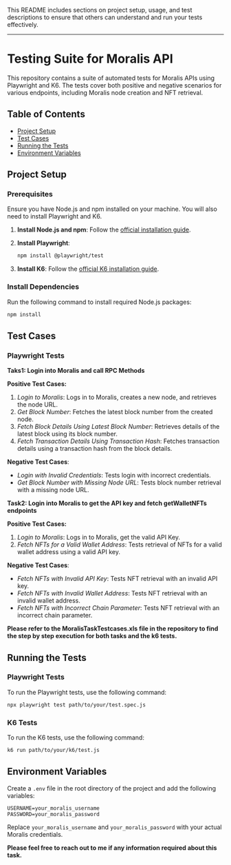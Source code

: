 This README includes sections on project setup, usage, and test descriptions to ensure that others can understand and run your tests effectively.

---

# Testing Suite for Moralis API

This repository contains a suite of automated tests for Moralis APIs using Playwright and K6. The tests cover both positive and negative scenarios for various endpoints, including Moralis node creation and NFT retrieval.

## Table of Contents

- [Project Setup](#project-setup)
- [Test Cases](#test-cases)
- [Running the Tests](#running-the-tests)
- [Environment Variables](#environment-variables)

## Project Setup

### Prerequisites

Ensure you have Node.js and npm installed on your machine. You will also need to install Playwright and K6.

1. **Install Node.js and npm**: Follow the [official installation guide](https://nodejs.org/).

2. **Install Playwright**: 

   ```bash
   npm install @playwright/test
   ```

3. **Install K6**: Follow the [official K6 installation guide](https://k6.io/docs/getting-started/installation/).

### Install Dependencies

Run the following command to install required Node.js packages:

```bash
npm install
```

## Test Cases

### Playwright Tests

**Taks1: Login into Moralis and call RPC Methods**

**Positive Test Cases:**
1. *Login to Moralis*: Logs in to Moralis, creates a new node, and retrieves the node URL.
2. *Get Block Number*: Fetches the latest block number from the created node.
3. *Fetch Block Details Using Latest Block Number*: Retrieves details of the latest block using its block number.
4. *Fetch Transaction Details Using Transaction Hash*: Fetches transaction details using a transaction hash from the block details.

**Negative Test Cases**:
- *Login with Invalid Credentials*: Tests login with incorrect credentials.
- *Get Block Number with Missing Node URL*: Tests block number retrieval with a missing node URL.

**Task2: Login into Moralis to get the API key and fetch getWalletNFTs endpoints**

**Positive Test Cases:**
1. *Login to Moralis*: Logs in to Moralis, get the valid API Key.
2. *Fetch NFTs for a Valid Wallet Address*: Tests retrieval of NFTs for a valid wallet address using a valid API key.

**Negative Test Cases**:
- *Fetch NFTs with Invalid API Key*: Tests NFT retrieval with an invalid API key.
- *Fetch NFTs with Invalid Wallet Address*: Tests NFT retrieval with an invalid wallet address.
- *Fetch NFTs with Incorrect Chain Parameter*: Tests NFT retrieval with an incorrect chain parameter.

**Please refer to the MoralisTaskTestcases.xls file in the repository to find the step by step execution for both tasks and the k6 tests.**

## Running the Tests

### Playwright Tests

To run the Playwright tests, use the following command:

```bash
npx playwright test path/to/your/test.spec.js
```

### K6 Tests

To run the K6 tests, use the following command:

```bash
k6 run path/to/your/k6/test.js
```

## Environment Variables

Create a `.env` file in the root directory of the project and add the following variables:

```
USERNAME=your_moralis_username
PASSWORD=your_moralis_password
```

Replace `your_moralis_username` and `your_moralis_password` with your actual Moralis credentials.

**Please feel free to reach out to me if any information required about this task.**
